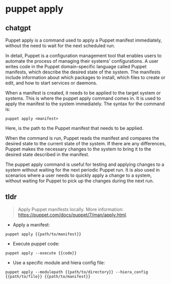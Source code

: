 # puppet apply 
## chatgpt 
Puppet apply is a command used to apply a Puppet manifest immediately, without the need to wait for the next scheduled run. 

In detail, Puppet is a configuration management tool that enables users to automate the process of managing their systems' configurations. A user writes code in the Puppet domain-specific language called Puppet manifests, which describe the desired state of the system. The manifests include information about which packages to install, which files to create or edit, and how to start services or daemons.

When a manifest is created, it needs to be applied to the target system or systems. This is where the puppet apply command comes in. It is used to apply the manifest to the system immediately. The syntax for the command is:

```
puppet apply <manifest>
```

Here, <manifest> is the path to the Puppet manifest that needs to be applied.

When the command is run, Puppet reads the manifest and compares the desired state to the current state of the system. If there are any differences, Puppet makes the necessary changes to the system to bring it to the desired state described in the manifest.

The puppet apply command is useful for testing and applying changes to a system without waiting for the next periodic Puppet run. It is also used in scenarios where a user needs to quickly apply a change to a system, without waiting for Puppet to pick up the changes during the next run. 

## tldr 
 
> Apply Puppet manifests locally.
> More information: <https://puppet.com/docs/puppet/7/man/apply.html>.

- Apply a manifest:

`puppet apply {{path/to/manifest}}`

- Execute puppet code:

`puppet apply --execute {{code}}`

- Use a specific module and hiera config file:

`puppet apply --modulepath {{path/to/directory}} --hiera_config {{path/to/file}} {{path/to/manifest}}`
